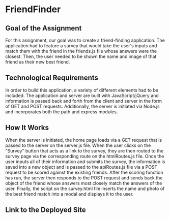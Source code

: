 # FriendFinder

## Goal of the Assignment
  For this assignment, our goal was to create a friend-finding application. The application had to feature a survey that would take the user's inputs and match them with the friend in the friends.js file whose answers were the closest. Then, the user needed to be shown the name and image of that friend as their new best friend.

## Technological Requirements
  In order to build this application, a variety of different elements had to be included. The application and server are built with JavaScript/jQuery and information is passed back and forth from the client and server in the form of GET and POST requests. Additionally, the server is initiated via Node.js and incorporates both the path and express modules.
  
## How It Works
  When the server is initiated, the home page loads via a GET request that is passed to the server on the server.js file. When the user clicks on the "Survey" button that acts as a link to the survey, they are then routed to the survey page via the corresponding route on the htmlRoutes.js file. Once the user inputs all of their information and submits the survey, the information is saved into a new object and is passed to the apiRoutes.js file via a POST request to be scored against the existing friends. After the scoring function has run, the server then responds to the POST request and sends back the object of the friend whose answers most closely match the answers of the user. Finally, the script on the survey.html file inserts the name and photo of the best friend match into a modal and displays it to the user. 
  
## Link to the Deployed Site

